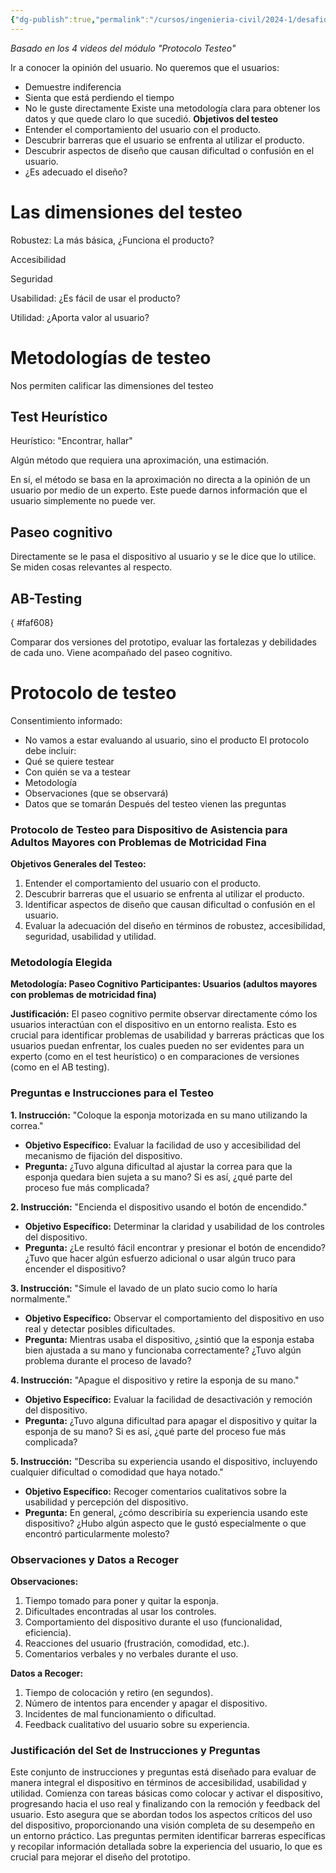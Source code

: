 ```yaml
---
{"dg-publish":true,"permalink":"/cursos/ingenieria-civil/2024-1/desafios-de-la-ingenieria/1-etapas-del-proceso-de-diseno-centrado-en-el-usuario/testear/el-testeo-de-un-prototipo/","tags":["#P3ING1004"]}
---
```



_Basado en los 4 videos del módulo "Protocolo Testeo"_

Ir a conocer la opinión del usuario. No queremos que el usuarios:

- Demuestre indiferencia
- Sienta que está perdiendo el tiempo
- No le guste directamente
Existe una metodología clara para obtener los datos y que quede claro lo que sucedió.
**Objetivos del testeo**
- Entender el comportamiento del usuario con el producto.
- Descubrir barreras que el usuario se enfrenta al utilizar el producto.
- Descubrir aspectos de diseño que causan dificultad o confusión en el usuario.
- ¿Es adecuado el diseño?
# Las dimensiones del testeo

Robustez: La más básica, ¿Funciona el producto?

Accesibilidad

Seguridad

Usabilidad: ¿Es fácil de usar el producto?

Utilidad: ¿Aporta valor al usuario?

# Metodologías de testeo

Nos permiten calificar las dimensiones del testeo

## Test Heurístico

Heurístico: "Encontrar, hallar"

Algún método que requiera una aproximación, una estimación.

En sí, el método se basa en la aproximación no directa a la opinión de un usuario por medio de un experto. Este puede darnos información que el usuario simplemente no puede ver.

## Paseo cognitivo

Directamente se le pasa el dispositivo al usuario y se le dice que lo utilice. Se miden cosas relevantes al respecto.

## AB-Testing
{ #faf608}


Comparar dos versiones del prototipo, evaluar las fortalezas y debilidades de cada uno. Viene acompañado del paseo cognitivo.

# Protocolo de testeo

Consentimiento informado:

- No vamos a estar evaluando al usuario, sino el producto
El protocolo debe incluir:
- Qué se quiere testear
- Con quién se va a testear
- Metodología
- Observaciones (que se observará)
- Datos que se tomarán
Después del testeo vienen las preguntas

### Protocolo de Testeo para Dispositivo de Asistencia para Adultos Mayores con Problemas de Motricidad Fina

**Objetivos Generales del Testeo:**
1. Entender el comportamiento del usuario con el producto.
2. Descubrir barreras que el usuario se enfrenta al utilizar el producto.
3. Identificar aspectos de diseño que causan dificultad o confusión en el usuario.
4. Evaluar la adecuación del diseño en términos de robustez, accesibilidad, seguridad, usabilidad y utilidad.

### Metodología Elegida

**Metodología: Paseo Cognitivo**
**Participantes: Usuarios (adultos mayores con problemas de motricidad fina)**

**Justificación:**
El paseo cognitivo permite observar directamente cómo los usuarios interactúan con el dispositivo en un entorno realista. Esto es crucial para identificar problemas de usabilidad y barreras prácticas que los usuarios puedan enfrentar, los cuales pueden no ser evidentes para un experto (como en el test heurístico) o en comparaciones de versiones (como en el AB testing).

### Preguntas e Instrucciones para el Testeo

**1. Instrucción:** "Coloque la esponja motorizada en su mano utilizando la correa."
   - **Objetivo Específico:** Evaluar la facilidad de uso y accesibilidad del mecanismo de fijación del dispositivo.
   - **Pregunta:** ¿Tuvo alguna dificultad al ajustar la correa para que la esponja quedara bien sujeta a su mano? Si es así, ¿qué parte del proceso fue más complicada?

**2. Instrucción:** "Encienda el dispositivo usando el botón de encendido."
   - **Objetivo Específico:** Determinar la claridad y usabilidad de los controles del dispositivo.
   - **Pregunta:** ¿Le resultó fácil encontrar y presionar el botón de encendido? ¿Tuvo que hacer algún esfuerzo adicional o usar algún truco para encender el dispositivo?

**3. Instrucción:** "Simule el lavado de un plato sucio como lo haría normalmente."
   - **Objetivo Específico:** Observar el comportamiento del dispositivo en uso real y detectar posibles dificultades.
   - **Pregunta:** Mientras usaba el dispositivo, ¿sintió que la esponja estaba bien ajustada a su mano y funcionaba correctamente? ¿Tuvo algún problema durante el proceso de lavado?

**4. Instrucción:** "Apague el dispositivo y retire la esponja de su mano."
   - **Objetivo Específico:** Evaluar la facilidad de desactivación y remoción del dispositivo.
   - **Pregunta:** ¿Tuvo alguna dificultad para apagar el dispositivo y quitar la esponja de su mano? Si es así, ¿qué parte del proceso fue más complicada?

**5. Instrucción:** "Describa su experiencia usando el dispositivo, incluyendo cualquier dificultad o comodidad que haya notado."
   - **Objetivo Específico:** Recoger comentarios cualitativos sobre la usabilidad y percepción del dispositivo.
   - **Pregunta:** En general, ¿cómo describiría su experiencia usando este dispositivo? ¿Hubo algún aspecto que le gustó especialmente o que encontró particularmente molesto?

### Observaciones y Datos a Recoger

**Observaciones:**
1. Tiempo tomado para poner y quitar la esponja.
2. Dificultades encontradas al usar los controles.
3. Comportamiento del dispositivo durante el uso (funcionalidad, eficiencia).
4. Reacciones del usuario (frustración, comodidad, etc.).
5. Comentarios verbales y no verbales durante el uso.

**Datos a Recoger:**
1. Tiempo de colocación y retiro (en segundos).
2. Número de intentos para encender y apagar el dispositivo.
3. Incidentes de mal funcionamiento o dificultad.
4. Feedback cualitativo del usuario sobre su experiencia.

### Justificación del Set de Instrucciones y Preguntas

Este conjunto de instrucciones y preguntas está diseñado para evaluar de manera integral el dispositivo en términos de accesibilidad, usabilidad y utilidad. Comienza con tareas básicas como colocar y activar el dispositivo, progresando hacia el uso real y finalizando con la remoción y feedback del usuario. Esto asegura que se abordan todos los aspectos críticos del uso del dispositivo, proporcionando una visión completa de su desempeño en un entorno práctico. Las preguntas permiten identificar barreras específicas y recopilar información detallada sobre la experiencia del usuario, lo que es crucial para mejorar el diseño del prototipo.
